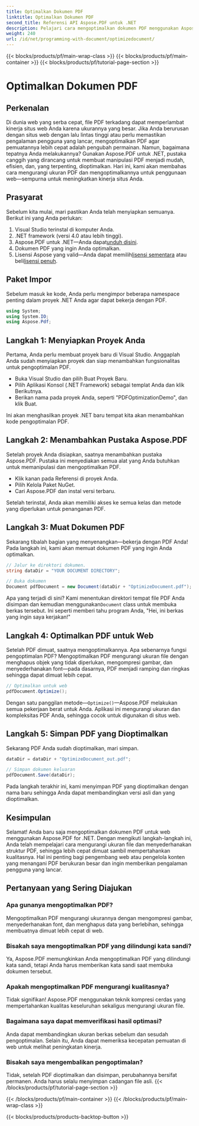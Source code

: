 ```yaml
---
title: Optimalkan Dokumen PDF
linktitle: Optimalkan Dokumen PDF
second_title: Referensi API Aspose.PDF untuk .NET
description: Pelajari cara mengoptimalkan dokumen PDF menggunakan Aspose.PDF untuk .NET dengan panduan langkah demi langkah kami. Tingkatkan kinerja web dengan mengurangi ukuran dan kompleksitas file.
weight: 240
url: /id/net/programming-with-document/optimizedocument/
---
```


{{< blocks/products/pf/main-wrap-class >}}
{{< blocks/products/pf/main-container >}}
{{< blocks/products/pf/tutorial-page-section >}}

# Optimalkan Dokumen PDF

## Perkenalan

Di dunia web yang serba cepat, file PDF terkadang dapat memperlambat kinerja situs web Anda karena ukurannya yang besar. Jika Anda berurusan dengan situs web dengan lalu lintas tinggi atau perlu memastikan pengalaman pengguna yang lancar, mengoptimalkan PDF agar pemuatannya lebih cepat adalah pengubah permainan. Namun, bagaimana tepatnya Anda melakukannya? Gunakan Aspose.PDF untuk .NET, pustaka canggih yang dirancang untuk membuat manipulasi PDF menjadi mudah, efisien, dan, yang terpenting, dioptimalkan. Hari ini, kami akan membahas cara mengurangi ukuran PDF dan mengoptimalkannya untuk penggunaan web—sempurna untuk meningkatkan kinerja situs Anda.

## Prasyarat

Sebelum kita mulai, mari pastikan Anda telah menyiapkan semuanya. Berikut ini yang Anda perlukan:

1. Visual Studio terinstal di komputer Anda.
2. .NET framework (versi 4.0 atau lebih tinggi).
3.  Aspose.PDF untuk .NET—Anda dapat[unduh disini](https://releases.aspose.com/pdf/net/).
4. Dokumen PDF yang ingin Anda optimalkan.
5. Lisensi Aspose yang valid—Anda dapat memilih[lisensi sementara](https://purchase.aspose.com/temporary-license/) atau beli[lisensi penuh](https://purchase.aspose.com/buy).

## Paket Impor

Sebelum masuk ke kode, Anda perlu mengimpor beberapa namespace penting dalam proyek .NET Anda agar dapat bekerja dengan PDF.

```csharp
using System;
using System.IO;
using Aspose.Pdf;
```

## Langkah 1: Menyiapkan Proyek Anda

Pertama, Anda perlu membuat proyek baru di Visual Studio. Anggaplah Anda sudah menyiapkan proyek dan siap menambahkan fungsionalitas untuk pengoptimalan PDF.

- Buka Visual Studio dan pilih Buat Proyek Baru.
- Pilih Aplikasi Konsol (.NET Framework) sebagai templat Anda dan klik Berikutnya.
- Berikan nama pada proyek Anda, seperti "PDFOptimizationDemo", dan klik Buat.

Ini akan menghasilkan proyek .NET baru tempat kita akan menambahkan kode pengoptimalan PDF.

## Langkah 2: Menambahkan Pustaka Aspose.PDF

Setelah proyek Anda disiapkan, saatnya menambahkan pustaka Aspose.PDF. Pustaka ini menyediakan semua alat yang Anda butuhkan untuk memanipulasi dan mengoptimalkan PDF. 

- Klik kanan pada Referensi di proyek Anda.
- Pilih Kelola Paket NuGet.
- Cari Aspose.PDF dan instal versi terbaru.

Setelah terinstal, Anda akan memiliki akses ke semua kelas dan metode yang diperlukan untuk penanganan PDF.

## Langkah 3: Muat Dokumen PDF

Sekarang tibalah bagian yang menyenangkan—bekerja dengan PDF Anda! Pada langkah ini, kami akan memuat dokumen PDF yang ingin Anda optimalkan.

```csharp
// Jalur ke direktori dokumen.
string dataDir = "YOUR DOCUMENT DIRECTORY";

// Buka dokumen
Document pdfDocument = new Document(dataDir + "OptimizeDocument.pdf");
```

 Apa yang terjadi di sini? Kami menentukan direktori tempat file PDF Anda disimpan dan kemudian menggunakan`Document` class untuk membuka berkas tersebut. Ini seperti memberi tahu program Anda, "Hei, ini berkas yang ingin saya kerjakan!"

## Langkah 4: Optimalkan PDF untuk Web

Setelah PDF dimuat, saatnya mengoptimalkannya. Apa sebenarnya fungsi pengoptimalan PDF? Mengoptimalkan PDF mengurangi ukuran file dengan menghapus objek yang tidak diperlukan, mengompresi gambar, dan menyederhanakan font—pada dasarnya, PDF menjadi ramping dan ringkas sehingga dapat dimuat lebih cepat.

```csharp
// Optimalkan untuk web
pdfDocument.Optimize();
```

Dengan satu panggilan metode—`Optimize()`—Aspose.PDF melakukan semua pekerjaan berat untuk Anda. Aplikasi ini mengurangi ukuran dan kompleksitas PDF Anda, sehingga cocok untuk digunakan di situs web.

## Langkah 5: Simpan PDF yang Dioptimalkan

Sekarang PDF Anda sudah dioptimalkan, mari simpan.

```csharp
dataDir = dataDir + "OptimizeDocument_out.pdf";

// Simpan dokumen keluaran
pdfDocument.Save(dataDir);
```

Pada langkah terakhir ini, kami menyimpan PDF yang dioptimalkan dengan nama baru sehingga Anda dapat membandingkan versi asli dan yang dioptimalkan.

## Kesimpulan

Selamat! Anda baru saja mengoptimalkan dokumen PDF untuk web menggunakan Aspose.PDF for .NET. Dengan mengikuti langkah-langkah ini, Anda telah mempelajari cara mengurangi ukuran file dan menyederhanakan struktur PDF, sehingga lebih cepat dimuat sambil mempertahankan kualitasnya. Hal ini penting bagi pengembang web atau pengelola konten yang menangani PDF berukuran besar dan ingin memberikan pengalaman pengguna yang lancar.

## Pertanyaan yang Sering Diajukan

### Apa gunanya mengoptimalkan PDF?
Mengoptimalkan PDF mengurangi ukurannya dengan mengompresi gambar, menyederhanakan font, dan menghapus data yang berlebihan, sehingga membuatnya dimuat lebih cepat di web.

### Bisakah saya mengoptimalkan PDF yang dilindungi kata sandi?
Ya, Aspose.PDF memungkinkan Anda mengoptimalkan PDF yang dilindungi kata sandi, tetapi Anda harus memberikan kata sandi saat membuka dokumen tersebut.

### Apakah mengoptimalkan PDF mengurangi kualitasnya?
Tidak signifikan! Aspose.PDF menggunakan teknik kompresi cerdas yang mempertahankan kualitas keseluruhan sekaligus mengurangi ukuran file.

### Bagaimana saya dapat memverifikasi hasil optimasi?
Anda dapat membandingkan ukuran berkas sebelum dan sesudah pengoptimalan. Selain itu, Anda dapat memeriksa kecepatan pemuatan di web untuk melihat peningkatan kinerja.

### Bisakah saya mengembalikan pengoptimalan?
Tidak, setelah PDF dioptimalkan dan disimpan, perubahannya bersifat permanen. Anda harus selalu menyimpan cadangan file asli.
{{< /blocks/products/pf/tutorial-page-section >}}

{{< /blocks/products/pf/main-container >}}
{{< /blocks/products/pf/main-wrap-class >}}

{{< blocks/products/products-backtop-button >}}
